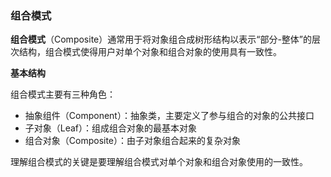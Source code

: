 ### 组合模式

**组合模式**（Composite）通常用于将对象组合成树形结构以表示“部分-整体”的层次结构，组合模式使得用户对单个对象和组合对象的使用具有一致性。

**基本结构**

组合模式主要有三种角色：

- 抽象组件（Component）：抽象类，主要定义了参与组合的对象的公共接口
- 子对象（Leaf）：组成组合对象的最基本对象
- 组合对象（Composite）：由子对象组合起来的复杂对象

理解组合模式的关键是要理解组合模式对单个对象和组合对象使用的一致性。

